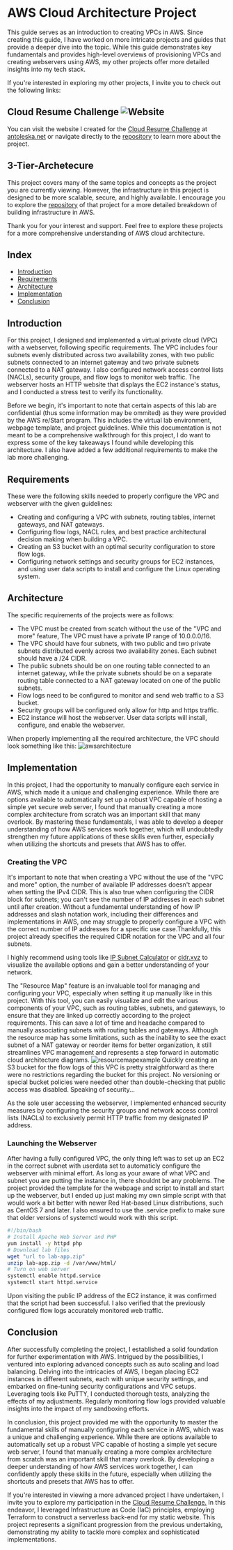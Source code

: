 # AWS Cloud Architecture Project
This guide serves as an introduction to creating VPCs in AWS. Since creating this guide, I have worked on more intricate projects and guides that provide a deeper dive into the topic. While this guide demonstrates key fundamentals and provides high-level overviews of provisioning VPCs and creating webservers using AWS, my other projects offer more detailed insights into my tech stack.

If you're interested in exploring my other projects, I invite you to check out the following links:

## Cloud Resume Challenge ![Website](https://img.shields.io/website?down_color=red&down_message=offline&label=antoleska.net&style=plastic&up_color=green&up_message=online&url=https%3A%2F%2Fantoleska.net)
You can visit the website I created for the [Cloud Resume Challenge](https://cloudresumechallenge.dev/) at [antoleska.net](https://antoleska.net/) or navigate directly to the [repository](https://github.com/oleskatony/cloudresumechallenge) to learn more about the project.


## 3-Tier-Archetecure
This project covers many of the same topics and concepts as the project you are currently viewing. However, the infrastructure in this project is designed to be more scalable, secure, and highly available. I encourage you to explore the [repository](https://github.com/oleskatony/3-tier-architecture) of that project for a more detailed breakdown of building infrastructure in AWS.

Thank you for your interest and support. Feel free to explore these projects for a more comprehensive understanding of AWS cloud architecture.

## Index

- [Introduction](#introduction)
- [Requirements](#requirements)
- [Architecture](#architecture)
- [Implementation](#implementation)
- [Conclusion](#conclusion)

## Introduction
For this project, I designed and implemented a virtual private cloud (VPC) with a webserver, following specific requirements. The VPC includes four subnets evenly distributed across two availability zones, with two public subnets connected to an internet gateway and two private subnets connected to a NAT gateway. I also configured network access control lists (NACLs), security groups, and flow logs to monitor web traffic. The webserver hosts an HTTP website that displays the EC2 instance's status, and I conducted a stress test to verify its functionality.

Before we begin, it's important to note that certain aspects of this lab are confidential (thus some information may be ommited) as they were provided by the AWS re/Start program. This includes the virtual lab environment, webpage template, and project guidelines. While this documentation is not meant to be a comprehensive walkthrough for this project, I do want to express some of the key takeaways I found while developing this architecture. I also have added a few additional requirements to make the lab more challenging.
## Requirements
These were the following skills needed to properly configure the VPC and webserver with the given guidelines:

- Creating and configuring a VPC with subnets, routing tables, internet gateways, and NAT gateways.
- Configuring flow logs, NACL rules, and best practice architectural decision making when building a VPC.
- Creating an S3 bucket with an optimal security configuration to store flow logs.
- Configuring network settings and security groups for EC2 instances, and using user data scripts to install and configure the Linux operating system.
## Architecture
The specific requirements of the projects were as follows:
- The VPC must be created from scatch without the use of the "VPC and more" feature, The VPC must have a private IP range of 10.0.0.0/16.
- The VPC should have four subnets, with two public and two private subnets distributed evenly across two availability zones. Each subnet should have a /24 CIDR.
- The public subnets should be on one routing table connected to an internet gateway, while the private subnets should be on a separate routing table connected to a NAT gateway located on one of the public subnets.
- Flow logs need to be configured to monitor and send web traffic to a S3 bucket.
- Security groups will be configured only allow for http and https traffic.
- EC2 instance will host the webserver. User data scripts will install, configure, and enable the webserver.

When properly implementing all the required architecture, the VPC should look something like this:
![awsarchitecture](https://user-images.githubusercontent.com/128739036/234729367-e90d0fb4-70a7-4875-bc0d-0c590e59b2cc.png)

## Implementation
In this project, I had the opportunity to manually configure each service in AWS, which made it a unique and challenging experience. While there are options available to automatically set up a robust VPC capable of hosting a simple yet secure web server, I found that manually creating a more complex architecture from scratch was an important skill that many overlook. By mastering these fundamentals, I was able to develop a deeper understanding of how AWS services work together, which will undoubtedly strengthen my future applications of these skills even further, especially when utilizing the shortcuts and presets that AWS has to offer.
### Creating the VPC
It's important to note that when creating a VPC without the use of the "VPC and more" option, the number of available IP addresses doesn't appear when setting the IPv4 CIDR. This is also true when configuring the CIDR block for subnets; you can't see the number of IP addresses in each subnet until after creation. Without a fundamental understanding of how IP addresses and slash notation work, including their differences and implementations in AWS, one may struggle to properly configure a VPC with the correct number of IP addresses for a specific use case.Thankfully, this project already specifies the required CIDR notation for the VPC and all four subnets.

I highly recommend using tools like [IP Subnet Calculator](https://www.calculator.net/ip-subnet-calculator.html) or [cidr.xyz](https://cidr.xyz/) to visualize the available options and gain a better understanding of your network.

The "Resource Map" feature is an invaluable tool for managing and configuring your VPC, especially when setting it up manually like in this project. With this tool, you can easily visualize and edit the various components of your VPC, such as routing tables, subnets, and gateways, to ensure that they are linked up correctly according to the project requirements. This can save a lot of time and headache compared to manually associating subnets with routing tables and gateways. Although the resource map has some limitations, such as the inability to see the exact subnet of a NAT gateway or reorder items for better organization, it still streamlines VPC management and represents a step forward in automatic cloud architecture diagrams.
![resourcemapexample](https://user-images.githubusercontent.com/128739036/234737168-384bc76d-8508-4316-90a9-e5fc0978ee9b.png)
Quickly creating an S3 bucket for the flow logs of this VPC is pretty straightforward as there were no restrictions regarding the bucket for this project. No versioning or special bucket policies were needed other than double-checking that public access was disabled. Speaking of security...

As the sole user accessing the webserver, I implemented enhanced security measures by configuring the security groups and network access control lists (NACLs) to exclusively permit HTTP traffic from my designated IP address.

### Launching the Webserver
After having a fully configured VPC, the only thing left was to set up an EC2 in the correct subnet with userdata set to automaticly configure the webserver with minimal effort. As long as your aware of what VPC and subnet you are putting the instance in, there shouldnt be any problems. The project provided the template for the webpage and script to install and start up the webserver, but I ended up just making my own simple script with that would work a bit better with newer Red Hat-based Linux distributions, such as CentOS 7 and later. I also ensured to use the .service prefix to make sure that older versions of systemctl would work with this script.

```bash
#!/bin/bash
# Install Apache Web Server and PHP
yum install -y httpd php
# Download lab files
wget "url to lab-app.zip"
unzip lab-app.zip -d /var/www/html/
# Turn on web server
systemctl enable httpd.service
systemctl start httpd.service
```
Upon visiting the public IP address of the EC2 instance, it was confirmed that the script had been successful. I also verified that the previously configured flow logs accurately monitored web traffic.

## Conclusion
After successfully completing the project, I established a solid foundation for further experimentation with AWS. Intrigued by the possibilities, I ventured into exploring advanced concepts such as auto scaling and load balancing. Delving into the intricacies of AWS, I began placing EC2 instances in different subnets, each with unique security settings, and embarked on fine-tuning security configurations and VPC setups. Leveraging tools like PuTTY, I conducted thorough tests, analyzing the effects of my adjustments. Regularly monitoring flow logs provided valuable insights into the impact of my sandboxing efforts.

In conclusion, this project provided me with the opportunity to master the fundamental skills of manually configuring each service in AWS, which was a unique and challenging experience. While there are options available to automatically set up a robust VPC capable of hosting a simple yet secure web server, I found that manually creating a more complex architecture from scratch was an important skill that many overlook. By developing a deeper understanding of how AWS services work together, I can confidently apply these skills in the future, especially when utilizing the shortcuts and presets that AWS has to offer.

If you're interested in viewing a more advanced project I have undertaken, I invite you to explore my participation in the [Cloud Resume Challenge.](https://github.com/oleskatony/cloudresumechallenge) In this endeavor, I leveraged Infrastructure as Code (IaC) principles, employing Terraform to construct a serverless back-end for my static website. This project represents a significant progression from the previous undertaking, demonstrating my ability to tackle more complex and sophisticated implementations.
